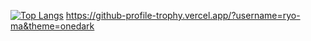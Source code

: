 [![Top Langs](https://github-readme-stats.vercel.app/api/top-langs/?username=anuraghazra&layout=compact)](https://github.com/anuraghazra/github-readme-stats)
https://github-profile-trophy.vercel.app/?username=ryo-ma&theme=onedark
